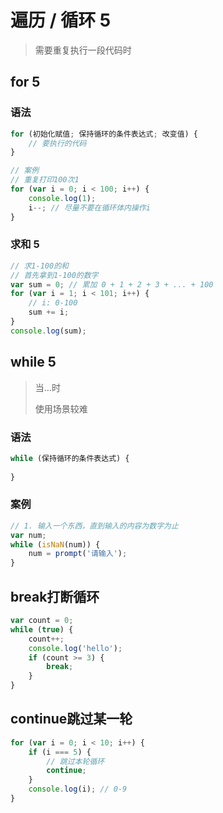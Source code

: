 # 遍历 / 循环 5

> 需要重复执行一段代码时

## for 5

### 语法

```js
for (初始化赋值; 保持循环的条件表达式; 改变值) {
    // 要执行的代码
}
```

```js
// 案例
// 重复打印100次1
for (var i = 0; i < 100; i++) {
    console.log(1);
    i--; // 尽量不要在循环体内操作i
}
```

### 求和 5

```js
// 求1-100的和
// 首先拿到1-100的数字
var sum = 0; // 累加 0 + 1 + 2 + 3 + ... + 100
for (var i = 1; i < 101; i++) {
    // i: 0-100
    sum += i;
}
console.log(sum);
```

## while 5

> 当...时
>
> 使用场景较难

### 语法

```js
while (保持循环的条件表达式) {
       
}
```

### 案例

```js
// 1. 输入一个东西，直到输入的内容为数字为止
var num;
while (isNaN(num)) {
	num = prompt('请输入');
}
```

## break打断循环

```js
var count = 0;
while (true) {
    count++;
    console.log('hello');
    if (count >= 3) {
        break;
    }
}
```

## continue跳过某一轮

```js
for (var i = 0; i < 10; i++) {
    if (i === 5) {
        // 跳过本轮循环
        continue;
    }
    console.log(i); // 0-9
}
```







